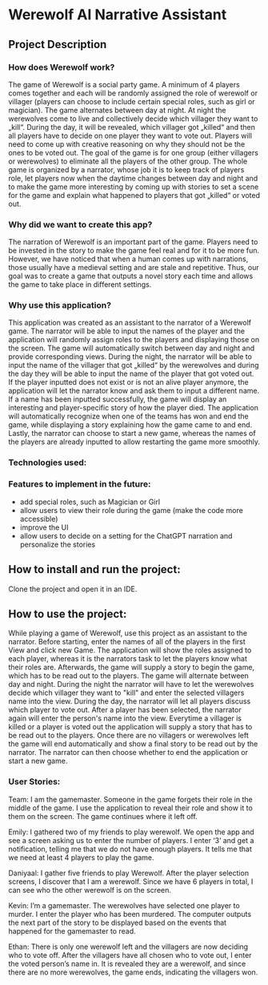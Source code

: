 # Werewolf AI Narrative Assistant

## Project Description

### How does Werewolf work?
The game of Werewolf is a social party game. A minimum of 4 players comes together and each will be randomly assigned the role of werewolf or villager (players can choose to include certain special roles, such as girl or magician). The game alternates between day at night. At night the werewolves come to live and collectively decide which villager they want to „kill“. During the day, it will be revealed, which villager got „killed“ and then all players have to decide on one player they want to vote out. Players will need to come up with creative reasoning on why they should not be the ones to be voted out. The goal of the game is for one group (either villagers or werewolves) to eliminate all the players of the other group. The whole game is organized by a narrator, whose job it is to keep track of players role, let players now when the daytime changes between day and night and to make the game more interesting by coming up with stories to set a scene for the game and explain what happened to players that got „killed“ or voted out.

### Why did we want to create this app?
The narration of Werewolf is an important part of the game. Players need to be invested in the story to make the game feel real and for it to be more fun. However, we have noticed that when a human comes up with narrations, those usually have a medieval setting and are stale and repetitive. Thus, our goal was to create a game that outputs a novel story each time and allows the game to take place in different settings.

### Why use this application?
This application was created as an assistant to the narrator of a Werewolf game. The narrator will be able to input the names of the player and the application will randomly assign roles to the players and displaying those on the screen. The game will automatically switch between day and night and provide corresponding views. During the night, the narrator will be able to input the name of the villager that got „killed“ by the werewolves and during the day they will be able to input the name of the player that got voted out. If the player inputted does not exist or is not an alive player anymore, the application will let the narrator know and ask them to input a different name. If a name has been inputted successfully, the game will display an interesting and player-specific story of how the player died. The application will automatically recognize when one of the teams has won and end the game, while displaying a story explaining how the game came to and end. Lastly, the narrator can choose to start a new game, whereas the names of the players are already inputted to allow restarting the game more smoothly.

### Technologies used:

### Features to implement in the future:
- add special roles, such as Magician or Girl
- allow users to view their role during the game (make the code more accessible)
- improve the UI
- allow users to decide on a setting for the ChatGPT narration and personalize the stories


## How to install and run the project:

Clone the project and open it in an IDE. 


## How to use the project:

While playing a game of Werewolf, use this project as an assistant to the narrator. Before starting, enter the names of all of the players in the first View and click new Game. The application will show the roles assigned to each player, whereas it is the narrators task to let the players know what their roles are. Afterwards, the game will supply a story to begin the game, which has to be read out to the players.
The game will alternate between day and night. During the night the narrator will have to let the werewolves decide which villager they want to "kill" and enter the selected villagers name into the view. During the day, the narrator will let all players discuss which player to vote out. After a player has been selected, the narrator again will enter the person's name into the view. Everytime a villager is killed or a player is voted out the application will supply a story that has to be read out to the players.
Once there are no villagers or werewolves left the game will end automatically and show a final story to be read out by the narrator. The narrator can then choose whether to end the application or start a new game.

### User Stories:
Team: I am the gamemaster. Someone in the game forgets their role in the middle of the game. I use the application to reveal their role and show it to them on the screen. The game continues where it left off.

Emily: I gathered two of my friends to play werewolf. We open the app and see a screen asking us to enter the number of players. I enter ‘3’ and get a notification, telling me that we do not have enough players. It tells me that we need at least 4 players to play the game.

Daniyaal: I gather five friends to play Werewolf. After the player selection screens, I discover that I am a werewolf. Since we have 6 players in total, I can see who the other werewolf is on the screen.

Kevin: I’m a gamemaster. The werewolves have selected one player to murder. I enter the player who has been murdered. The computer outputs the next part of the story to be displayed based on the events that happened for the gamemaster to read.

Ethan: There is only one werewolf left and the villagers are now deciding who to vote off. After the villagers have all chosen who to vote out, I enter the voted person’s name in. It is revealed they are a werewolf, and since there are no more werewolves, the game ends, indicating the villagers won.

